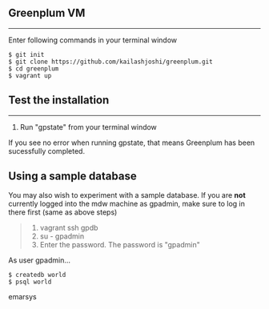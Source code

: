 Greenplum VM
--------------
--------------
Enter following commands in your terminal window
```
$ git init
$ git clone https://github.com/kailashjoshi/greenplum.git
$ cd greenplum
$ vagrant up
```

Test the installation
--------------
--------------
1. Run "gpstate" from your terminal window

If you see no error when running gpstate, that means Greenplum has been sucessfully completed.

## Using a sample database ##

You may also wish to experiment with a sample database. If you are **not** currently logged into the mdw machine as
gpadmin, make sure to log in there first (same as above steps)

> 1. vagrant ssh gpdb
> 2. su - gpadmin
> 3. Enter the password. The password is "gpadmin"

As user gpadmin...
```
$ createdb world
$ psql world
```





emarsys
